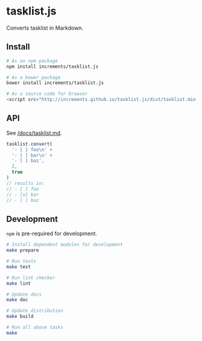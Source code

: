# tasklist.js
Converts tasklist in Markdown.

## Install
```sh
# As an npm package
npm install increments/tasklist.js

# As a bower package
bower install increments/tasklist.js

# As a source code for browser
<script src="http://increments.github.io/tasklist.js/dist/tasklist.min.js"></script>
```

## API
See [/docs/tasklist.md](https://github.com/increments/tasklist.js/blob/master/doc/tasklist.md).

```js
tasklist.convert(
  '- [ ] foo\n' +
  '- [ ] bar\n' +
  '- [ ] baz',
  2,
  true
)
// results in:
// - [ ] foo
// - [x] bar
// - [ ] baz
```

## Development
`npm` is pre-required for development.

```sh
# Install dependent modules for development
make prepare

# Run tests
make test

# Run lint checker
make lint

# Update docs
make doc

# Update distribution
make build

# Run all above tasks
make
```

